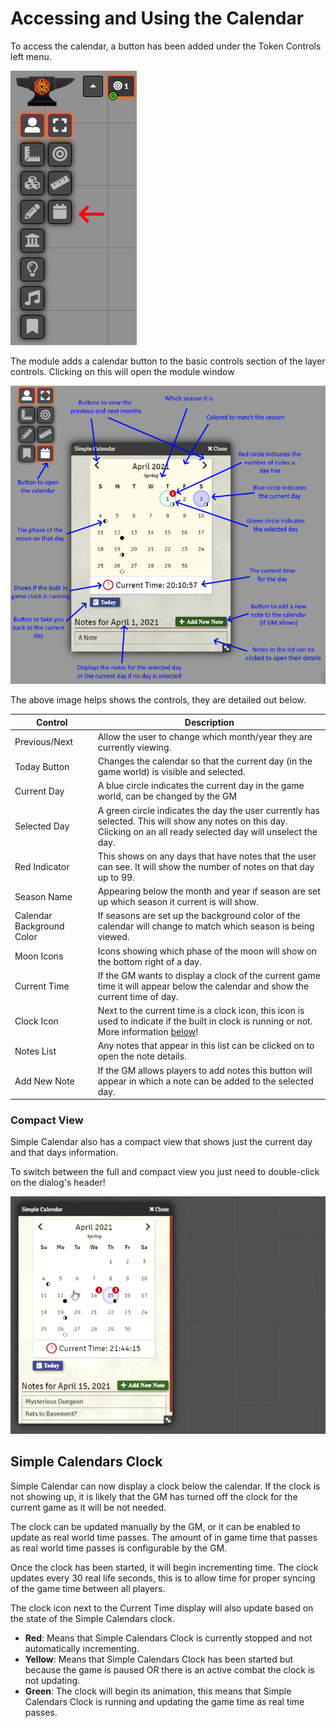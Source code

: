 # Accessing and Using the Calendar

To access the calendar, a button has been added under the Token Controls left menu.

![Calendar Button Location](./images/calendar-button.png)













The module adds a calendar button to the basic controls section of the layer controls. Clicking on this will open the module window

![Calendar Button Location](./images/layers-button.png)

The above image helps shows the controls, they are detailed out below.

Control | Description
------- | -----------
Previous/Next | Allow the user to change which month/year they are currently viewing.
Today Button | Changes the calendar so that the current day (in the game world) is visible and selected.
Current Day | A blue circle indicates the current day in the game world, can be changed by the GM
Selected Day | A green circle indicates the day the user currently has selected. This will show any notes on this day. Clicking on an all ready selected day will unselect the day.
Red Indicator | This shows on any days that have notes that the user can see. It will show the number of notes on that day up to 99.
Season Name | Appearing below the month and year if season are set up which season it current is will show.
Calendar Background Color | If seasons are set up the background color of the calendar will change to match which season is being viewed.
Moon Icons | Icons showing which phase of the moon will show on the bottom right of a day.
Current Time | If the GM wants to display a clock of the current game time it will appear below the calendar and show the current time of day.
Clock Icon | Next to the current time is a clock icon, this icon is used to indicate if the built in clock is running or not. More information [below](#simple-calendars-clock)!
Notes List | Any notes that appear in this list can be clicked on to open the note details.
Add New Note | If the GM allows players to add notes this button will appear in which a note can be added to the selected day.

### Compact View

Simple Calendar also has a compact view that shows just the current day and that days information.

To switch between the full and compact view you just need to double-click on the dialog's header!

![Compact View](./images/compact-view.gif)

## Simple Calendars Clock

Simple Calendar can now display a clock below the calendar. If the clock is not showing up, it is likely that the GM has turned off the clock for the current game as it will be not needed.

The clock can be updated manually by the GM, or it can be enabled to update as real world time passes. The amount of in game time that passes as real world time passes is configurable by the GM.

Once the clock has been started, it will begin incrementing time. The clock updates every 30 real life seconds, this is to allow time for proper syncing of the game time between all players.

The clock icon next to the Current Time display will also update based on the state of the Simple Calendars clock.

- **Red**: Means that Simple Calendars Clock is currently stopped and not automatically incrementing.
- **Yellow**: Means that Simple Calendars Clock has been started but because the game is paused OR there is an active combat the clock is not updating.
- **Green**: The clock will begin its animation, this means that Simple Calendars Clock is running and updating the game time as real time passes.
